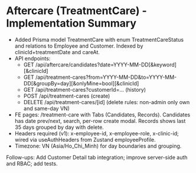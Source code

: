 # Aftercare (TreatmentCare) - Implementation Summary

- Added Prisma model TreatmentCare with enum TreatmentCareStatus and relations to Employee and Customer. Indexed by clinicId+treatmentDate and careAt.
- API endpoints:
  - GET /api/aftercare/candidates?date=YYYY-MM-DD[&keyword][&clinicId]
  - GET /api/treatment-cares?from=YYYY-MM-DD&to=YYYY-MM-DD[&groupBy=day][&onlyMine=bool][&clinicId]
  - GET /api/treatment-cares?customerId=... (history)
  - POST /api/treatment-cares (create)
  - DELETE /api/treatment-cares/[id] (delete rules: non-admin only own and same-day VN)
- FE pages: /treatment-care with Tabs (Candidates, Records). Candidates has date prev/next, search, per-row create modal. Records shows last 35 days grouped by day with delete.
- Headers required (v1): x-employee-id, x-employee-role, x-clinic-id; wired via useAuthHeaders from Zustand employeeProfile.
- Timezone: VN (Asia/Ho_Chi_Minh) for day boundaries and grouping.

Follow-ups: Add Customer Detail tab integration; improve server-side auth and RBAC; add tests.
